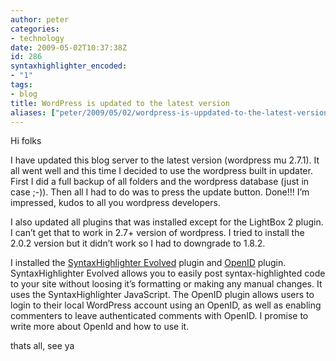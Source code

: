 ```yaml
---
author: peter
categories:
- technology
date: 2009-05-02T10:37:38Z
id: 286
syntaxhighlighter_encoded:
- "1"
tags:
- blog
title: WordPress is updated to the latest version
aliases: ["peter/2009/05/02/wordpress-is-uppdated-to-the-latest-version/"]
---
```


Hi folks

I have updated this blog server to the latest version (wordpress mu 2.7.1). It all went well and this time I decided to use the wordpress built in updater. First I did a full backup of all folders and the wordpress database (just in case ;-)). Then all I had to do was to press the update button. Done!!! I’m impressed, kudos to all you wordpress developers.

I also updated all plugins that was installed except for the LightBox 2 plugin. I can’t get that to work in 2.7+ version of wordpress. I tried to install the 2.0.2 version but it didn’t work so I had to downgrade to 1.8.2.

I installed the [SyntaxHighlighter Evolved](http://www.viper007bond.com/wordpress-plugins/syntaxhighlighter/) plugin and [OpenID](http://wordpress.org/extend/plugins/openid/) plugin. SyntaxHighlighter Evolved allows you to easily post syntax-highlighted code to your site without loosing it’s formatting or making any manual changes. It uses the SyntaxHighlighter JavaScript. The OpenID plugin allows users to login to their local WordPress account using an OpenID, as well as enabling commenters to leave authenticated comments with OpenID. I promise to write more about OpenId and how to use it.

thats all, see ya
